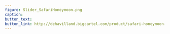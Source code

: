 ```yaml
---
figure: Slider_SafariHoneymoon.png
caption:
button_text:
button_link: http://dehavilland.bigcartel.com/product/safari-honeymoon-de-jesse-jacobs
---
```


